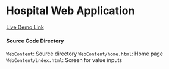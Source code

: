 # Hospital Web Application

[Live Demo Link](http://ashwintumma23.github.io/CSE524/home.html)

#### Source Code Directory
`WebContent`: Source directory
`WebContent/home.html`: Home page
`WebContent/index.html`: Screen for value inputs


